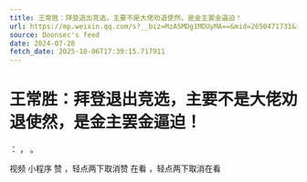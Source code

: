 ```yaml
---
title: 王常胜：拜登退出竞选，主要不是大佬劝退使然，是金主罢金逼迫！
url: https://mp.weixin.qq.com/s?__biz=MzA5MDg1MDUyMA==&mid=2650471731&idx=2&sn=3989af0016931dd0ee43cd13fba9e331
source: Doonsec's feed
date: 2024-07-28
fetch_date: 2025-10-06T17:39:15.717911
---
```


# 王常胜：拜登退出竞选，主要不是大佬劝退使然，是金主罢金逼迫！

：
，
。

视频
小程序
赞
，轻点两下取消赞
在看
，轻点两下取消在看